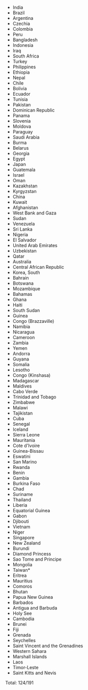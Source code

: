 * India
* Brazil
* Argentina
* Czechia
* Colombia
* Peru
* Bangladesh
* Indonesia
* Iraq
* South Africa
* Turkey
* Philippines
* Ethiopia
* Nepal
* Chile
* Bolivia
* Ecuador
* Tunisia
* Pakistan
* Dominican Republic
* Panama
* Slovenia
* Moldova
* Paraguay
* Saudi Arabia
* Burma
* Belarus
* Georgia
* Egypt
* Japan
* Guatemala
* Israel
* Oman
* Kazakhstan
* Kyrgyzstan
* China
* Kuwait
* Afghanistan
* West Bank and Gaza
* Sudan
* Venezuela
* Sri Lanka
* Nigeria
* El Salvador
* United Arab Emirates
* Uzbekistan
* Qatar
* Australia
* Central African Republic
* Korea, South
* Bahrain
* Botswana
* Mozambique
* Bahamas
* Ghana
* Haiti
* South Sudan
* Guinea
* Congo (Brazzaville)
* Namibia
* Nicaragua
* Cameroon
* Zambia
* Yemen
* Andorra
* Guyana
* Somalia
* Lesotho
* Congo (Kinshasa)
* Madagascar
* Maldives
* Cabo Verde
* Trinidad and Tobago
* Zimbabwe
* Malawi
* Tajikistan
* Cuba
* Senegal
* Iceland
* Sierra Leone
* Mauritania
* Cote d'Ivoire
* Guinea-Bissau
* Eswatini
* San Marino
* Rwanda
* Benin
* Gambia
* Burkina Faso
* Chad
* Suriname
* Thailand
* Liberia
* Equatorial Guinea
* Gabon
* Djibouti
* Vietnam
* Niger
* Singapore
* New Zealand
* Burundi
* Diamond Princess
* Sao Tome and Principe
* Mongolia
* Taiwan*
* Eritrea
* Mauritius
* Comoros
* Bhutan
* Papua New Guinea
* Barbados
* Antigua and Barbuda
* Holy See
* Cambodia
* Brunei
* Fiji
* Grenada
* Seychelles
* Saint Vincent and the Grenadines
* Western Sahara
* Marshall Islands
* Laos
* Timor-Leste
* Saint Kitts and Nevis

Total: 124/191